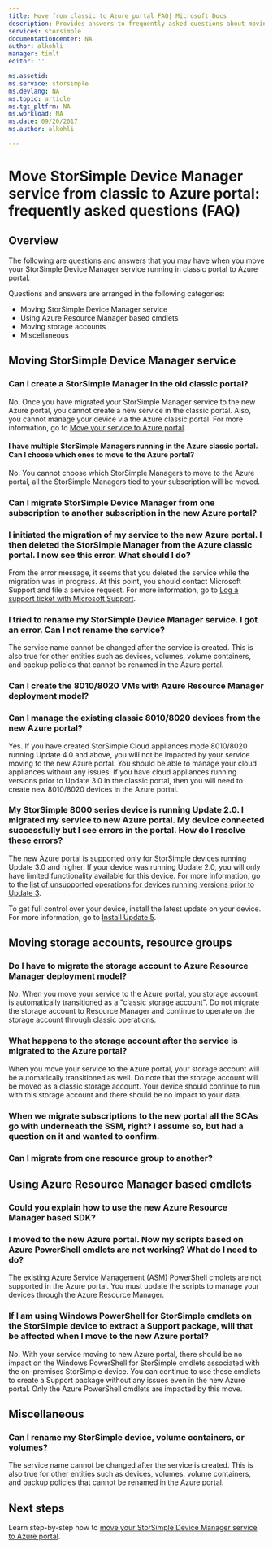 ```yaml
---
title: Move from classic to Azure portal FAQ| Microsoft Docs
description: Provides answers to frequently asked questions about moving StorSimple devices from classic to Azure portal.
services: storsimple
documentationcenter: NA
author: alkohli 
manager: timlt
editor: ''

ms.assetid: 
ms.service: storsimple
ms.devlang: NA
ms.topic: article
ms.tgt_pltfrm: NA
ms.workload: NA
ms.date: 09/20/2017 
ms.author: alkohli

---
```

# Move StorSimple Device Manager service from classic to Azure portal: frequently asked questions (FAQ)

## Overview

The following are questions and answers that you may have when you move your StorSimple Device Manager service running in classic portal to Azure portal.

Questions and answers are arranged in the following categories:

* Moving StorSimple Device Manager service
* Using Azure Resource Manager based cmdlets
* Moving storage accounts
* Miscellaneous


## Moving StorSimple Device Manager service

### Can I create a StorSimple Manager in the old classic portal?

No. Once you have migrated your StorSimple Manager service to the new Azure portal, you cannot create a new service in the classic portal. Also, you cannot manage your device via the Azure classic portal. For more information, go to [Move your service to Azure portal](storsimple-8000-manage-service.md#move-a-service-to-azure-portal).

#### I have multiple StorSimple Managers running in the Azure classic portal. Can I choose which ones to move to the Azure portal?

No. You cannot choose which StorSimple Managers to move to the Azure portal, all the StorSimple Managers tied to your subscription will be moved.

### Can I migrate StorSimple Device Manager from one subscription to another subscription in the new Azure portal?

### I initiated the migration of my service to the new Azure portal. I then deleted the StorSimple Manager from the Azure classic portal. I now see this error. What should I do?

From the error message, it seems that you deleted the service while the migration was in progress. At this point, you should contact Microsoft Support and file a service request. For more information, go to [Log a support ticket with Microsoft Support](storsimple-8000-contact-microsoft-support.md).

### I tried to rename my StorSimple Device Manager service. I got an error. Can I not rename the service?

The service name cannot be changed after the service is created. This is also true for other entities such as devices, volumes, volume containers, and backup policies that cannot be renamed in the Azure portal.


### Can I create the 8010/8020 VMs with Azure Resource Manager deployment model?


### Can I manage the existing classic 8010/8020 devices from the new Azure portal?

Yes. If you have created StorSimple Cloud appliances mode 8010/8020 running Update 4.0 and above, you will not be impacted by your service moving to the new Azure portal. You should be able to manage your cloud appliances without any issues. If you have cloud appliances running versions prior to Update 3.0 in the classic portal, then you will need to create new 8010/8020 devices in the Azure portal.

### My StorSimple 8000 series device is running Update 2.0. I migrated my service to new Azure portal. My device connected successfully but I see errors in the portal. How do I resolve these errors?

The new Azure portal is supported only for StorSimple devices running Update 3.0 and higher. If your device was running Update 2.0, you will only have limited functionality available for this device. For more information, go to the [list of unsupported operations for devices running versions prior to Update 3](storsimple-8000-manage-service.md#move-a-service-to-azure-portal).

To get full control over your device, install the latest update on your device. For more information, go to [Install Update 5](storsimple-8000-install-update-5.md).


## Moving storage accounts, resource groups

### Do I have to migrate the storage account to Azure Resource Manager deployment model?

No. When you move your service to the Azure portal, you storage account is automatically transitioned as a "classic storage account". Do not migrate the storage account to Resource Manager and continue to operate on the storage account through classic operations.

### What happens to the storage account after the service is migrated to the Azure portal?

When you move your service to the Azure portal, your storage account will be automatically transitioned as well. Do note that the storage account will be moved as a classic storage account. Your device should continue to run with this storage account and there should be no impact to your data.

### When we migrate subscriptions to the new portal all the SCAs go with underneath the SSM, right? I assume so, but had a question on it and wanted to confirm.

### Can I migrate from one resource group to another?


## Using Azure Resource Manager based cmdlets

### Could you explain how to use the new Azure Resource Manager based SDK?

### I moved to the new Azure portal. Now my scripts based on Azure PowerShell cmdlets are not working? What do I need to do?

The existing Azure Service Management (ASM) PowerShell cmdlets are not supported in the Azure portal. You must update the scripts to manage your devices through the Azure Resource Manager.

### If I am using Windows PowerShell for StorSimple cmdlets on the StorSimple device to extract a Support package, will that be affected when I move to the new Azure portal?

No. With your service moving to new Azure portal, there should be no impact on the Windows PowerShell for StorSimple cmdlets associated with the on-premises StorSimple device. You can continue to use these cmdlets to create a Support package without any issues even in the new Azure portal. Only the Azure PowerShell cmdlets are impacted by this move.


## Miscellaneous

### Can I rename my StorSimple device, volume containers, or volumes?

The service name cannot be changed after the service is created. This is also true for other entities such as devices, volumes, volume containers, and backup policies that cannot be renamed in the Azure portal.

## Next steps

Learn step-by-step how to [move your StorSimple Device Manager service to Azure portal](storsimple-8000-manage-service.md#move-a-service-to-azure-portal).



